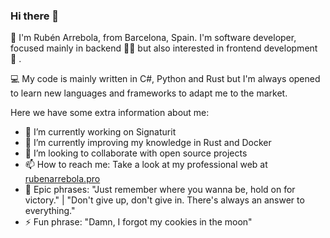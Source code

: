 ### Hi there 👋

:microphone: I'm Rubén Arrebola, from Barcelona, Spain. I'm software developer, focused mainly in backend :underage::volcano:  but also interested in frontend development :rose: .

:computer: My code is mainly written in C#, Python and Rust but I'm always opened to learn new languages and frameworks to adapt me to the market. 

Here we have some extra information about me:
- 🔭 I’m currently working on Signaturit
- 🌱 I’m currently improving my knowledge in Rust and Docker
- 👯 I’m looking to collaborate with open source projects
- 📫 How to reach me: Take a look at my professional web at [rubenarrebola.pro](https://www.rubenarrebola.pro)
- 💬 Epic phrases: "Just remember where you wanna be, hold on for victory." | "Don't give up, don't give in. There's always an answer to everything." 
- ⚡ Fun phrase: "Damn, I forgot my cookies in the moon"

<!--
**ruben69695/ruben69695** is a ✨ _special_ ✨ repository because its `README.md` (this file) appears on your GitHub profile.

Here are some ideas to get you started:

- 🔭 I’m currently working on ...
- 🌱 I’m currently learning ...
- 👯 I’m looking to collaborate on ...
- 🤔 I’m looking for help with ...
- 💬 Ask me about ...
- 📫 How to reach me: ...
- 😄 Pronouns: ...
- ⚡ Fun fact: ...
-->
